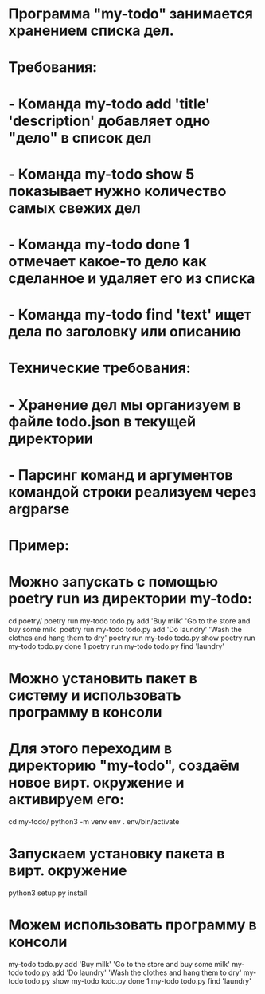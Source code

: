 # Программа "my-todo" занимается хранением списка дел.

# Требования:
# - Команда my-todo add 'title' 'description' добавляет одно "дело" в список дел
# - Команда my-todo show 5 показывает нужно количество самых свежих дел
# - Команда my-todo done 1 отмечает какое-то дело как сделанное и удаляет его из списка
# - Команда my-todo find 'text' ищет дела по заголовку или описанию

# Технические требования:
# - Хранение дел мы организуем в файле todo.json в текущей директории
# - Парсинг команд и аргументов командой строки реализуем через argparse

# Пример:

# Можно запускать с помощью poetry run из директории my-todo:
cd poetry/
poetry run my-todo todo.py add 'Buy milk' 'Go to the store and buy some milk'
poetry run my-todo todo.py add 'Do laundry' 'Wash the clothes and hang them to dry'
poetry run my-todo todo.py show
poetry run my-todo todo.py done 1
poetry run my-todo todo.py find 'laundry'

# Можно установить пакет в систему и использовать программу в консоли
# Для этого переходим в директорию "my-todo", создаём новое вирт. окружение и активируем его:
cd my-todo/
python3 -m venv env
. env/bin/activate

# Запускаем установку пакета в вирт. окружение
python3 setup.py install

# Можем использовать программу в консоли
my-todo todo.py add 'Buy milk' 'Go to the store and buy some milk'
my-todo todo.py add 'Do laundry' 'Wash the clothes and hang them to dry'
my-todo todo.py show
my-todo todo.py done 1
my-todo todo.py find 'laundry'
